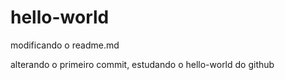 # hello-world

modificando o readme.md

alterando o primeiro commit, estudando o hello-world do github
